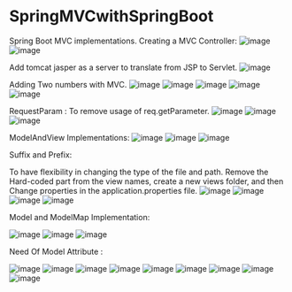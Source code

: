 # SpringMVCwithSpringBoot
Spring Boot MVC implementations.
Creating a MVC Controller:
![image](https://github.com/pranjalisingh1201/SpringMVCwithSpringBoot/assets/75729195/86f18ec1-9bdb-452a-a755-c9eac3a99b8a)
![image](https://github.com/pranjalisingh1201/SpringMVCwithSpringBoot/assets/75729195/80879101-9c6b-4bd5-9747-ec253ebe6ed3)

Add tomcat jasper as a server to translate from JSP to Servlet.
![image](https://github.com/pranjalisingh1201/SpringMVCwithSpringBoot/assets/75729195/920737e7-1355-4ec0-a33f-09b0b1397d57)

Adding Two numbers with MVC.
![image](https://github.com/pranjalisingh1201/SpringMVCwithSpringBoot/assets/75729195/ec38eb58-bed7-44e9-82ab-2c79b05ef221)
![image](https://github.com/pranjalisingh1201/SpringMVCwithSpringBoot/assets/75729195/6dd5345e-6f27-4627-8b68-0e3c735d7cf5)
![image](https://github.com/pranjalisingh1201/SpringMVCwithSpringBoot/assets/75729195/147c619c-aca3-453e-8411-c2d83628586f)
![image](https://github.com/pranjalisingh1201/SpringMVCwithSpringBoot/assets/75729195/2236f74f-6c2c-451a-99ff-1378e4d92525)
![image](https://github.com/pranjalisingh1201/SpringMVCwithSpringBoot/assets/75729195/1545071b-4d6a-4af3-9c03-1bbbe9fc0d39)

RequestParam :
To remove usage of req.getParameter.
![image](https://github.com/pranjalisingh1201/SpringMVCwithSpringBoot/assets/75729195/47fadeab-8a49-4816-b5f0-7a6db1bc3100)
![image](https://github.com/pranjalisingh1201/SpringMVCwithSpringBoot/assets/75729195/1c9f0fee-b874-4e95-a93d-626fb22fdfee)
![image](https://github.com/pranjalisingh1201/SpringMVCwithSpringBoot/assets/75729195/ff9a330d-69de-43c9-ab96-09679df1321c)


ModelAndView Implementations:
![image](https://github.com/pranjalisingh1201/SpringMVCwithSpringBoot/assets/75729195/d42ade96-3f68-46d7-9f14-f38f6e017cd9)
![image](https://github.com/pranjalisingh1201/SpringMVCwithSpringBoot/assets/75729195/90402597-af16-4d12-aa9e-51965dd99f62)
![image](https://github.com/pranjalisingh1201/SpringMVCwithSpringBoot/assets/75729195/bf828345-d291-4c4c-a4c9-ac9b1712a896)


Suffix and Prefix:

To have flexibility in changing the type of the file and path.
Remove the Hard-coded part from the view names, create a new views folder, and then Change properties in the application.properties file.
![image](https://github.com/pranjalisingh1201/SpringMVCwithSpringBoot/assets/75729195/aabcf2ee-d517-4e47-a4b7-aff4ee96eafa)
![image](https://github.com/pranjalisingh1201/SpringMVCwithSpringBoot/assets/75729195/af8de0e1-dc2c-444d-9340-3ede1a4ce981)
![image](https://github.com/pranjalisingh1201/SpringMVCwithSpringBoot/assets/75729195/ba1f5e9e-b43b-4dbc-bf3a-c862b1e1c836)
![image](https://github.com/pranjalisingh1201/SpringMVCwithSpringBoot/assets/75729195/c7a9d45f-18a9-43d3-a0b5-20a4e51471d5)

Model and ModelMap Implementation:

![image](https://github.com/pranjalisingh1201/SpringMVCwithSpringBoot/assets/75729195/0a2aed6b-a543-4a12-81e4-33c5512cbc0f)
![image](https://github.com/pranjalisingh1201/SpringMVCwithSpringBoot/assets/75729195/24a8e969-a6df-4020-bfa7-472e48af1435)
![image](https://github.com/pranjalisingh1201/SpringMVCwithSpringBoot/assets/75729195/c9b6ef97-7214-4b9b-aedc-993ce664bda7)

Need Of Model Attribute :

![image](https://github.com/pranjalisingh1201/SpringMVCwithSpringBoot/assets/75729195/fd1af304-bde9-4591-b19e-d82f86239e7c)
![image](https://github.com/pranjalisingh1201/SpringMVCwithSpringBoot/assets/75729195/bf808f59-c50a-4cc1-be66-7370dbbfa2c9)
![image](https://github.com/pranjalisingh1201/SpringMVCwithSpringBoot/assets/75729195/e11b6704-7b2f-4451-a837-fde2ecf7fae9)
![image](https://github.com/pranjalisingh1201/SpringMVCwithSpringBoot/assets/75729195/a90d871f-b138-409b-b6eb-b9a8d995b0b6)
![image](https://github.com/pranjalisingh1201/SpringMVCwithSpringBoot/assets/75729195/2282441a-5cb3-4781-bd4e-33a8fd18210e)
![image](https://github.com/pranjalisingh1201/SpringMVCwithSpringBoot/assets/75729195/099fd0a9-e360-4f40-9c07-58919803d123)
![image](https://github.com/pranjalisingh1201/SpringMVCwithSpringBoot/assets/75729195/16450642-0022-44d9-bdbb-0f44b2fff846)
![image](https://github.com/pranjalisingh1201/SpringMVCwithSpringBoot/assets/75729195/57273f01-42ff-4d55-a841-a4e7574093e6)
![image](https://github.com/pranjalisingh1201/SpringMVCwithSpringBoot/assets/75729195/3298b864-18e9-4e9b-871d-2c7ecce560b1)


